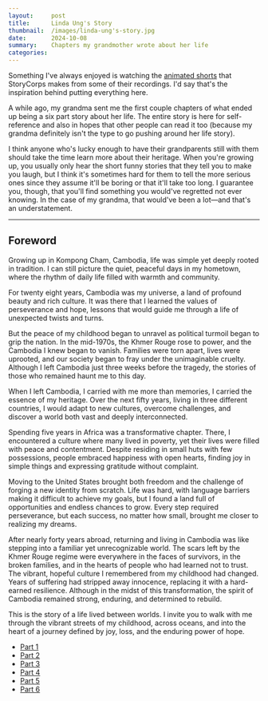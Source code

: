 ```yaml
---
layout:     post
title:      Linda Ung's Story
thumbnail:  /images/linda-ung's-story.jpg
date:       2024-10-08
summary:    Chapters my grandmother wrote about her life
categories:
---
```

Something I've always enjoyed is watching the <a href="https://storycorps.org/animation/no-more-questions/" target="_blank">animated shorts</a> that StoryCorps makes from some of their recordings. I'd say that's the inspiration behind putting everything here. 

A while ago, my grandma sent me the first couple chapters of what ended up being a six part story about her life. The entire story is here for self-reference and also in hopes that other people can read it too (because my grandma definitely isn't the type to go pushing around her life story). 

I think anyone who's lucky enough to have their grandparents still with them should take the time learn more about their heritage. When you're growing up, you usually only hear the short funny stories that they tell you to make you laugh, but I think it's sometimes hard for them to tell the more serious ones since they assume it'll be boring or that it'll take too long. I guarantee you, though, that you'll find something you would've regretted not ever knowing. In the case of my grandma, that would've been a lot—and that's an understatement.

<!--Or that they think their story is uninteresting-->

---

## Foreword

<!-- Put flags here to click on -->

Growing up in Kompong Cham, Cambodia, life was simple yet deeply rooted in tradition. I can still picture the quiet, peaceful days in my hometown, where the rhythm of daily life filled with warmth and community.

For twenty eight years, Cambodia was my universe, a land of profound beauty and rich culture. It was there that I learned the values of perseverance and hope, lessons that would guide me through a life of unexpected twists and turns.

But the peace of my childhood began to unravel as political turmoil began to grip the nation. In the mid-1970s, the Khmer Rouge rose to power, and the Cambodia I knew began to vanish. Families were torn apart, lives were uprooted, and our society began to fray under the unimaginable cruelty. Although I left Cambodia just three weeks before the tragedy, the stories of those who remained haunt me to this day.

When I left Cambodia, I carried with me more than memories, I carried the essence of my heritage. Over the next fifty years, living in three different countries, I would adapt to new cultures, overcome challenges, and discover a world both vast and deeply interconnected.

Spending five years in Africa was a transformative chapter. There, I encountered a culture where many lived in poverty, yet their lives were filled with peace and contentment. Despite residing in small huts with few possessions, people embraced happiness with open hearts, finding joy in simple things and expressing gratitude without complaint.

Moving to the United States brought both freedom and the challenge of forging a new identity from scratch. Life was hard, with language barriers making it difficult to achieve my goals, but I found a land full of opportunities and endless chances to grow. Every step required perseverance, but each success, no matter how small, brought me closer to realizing my dreams.

After nearly forty years abroad, returning and living in Cambodia was like stepping into a familiar yet unrecognizable world. The scars left by the Khmer Rouge regime were everywhere in the faces of survivors, in the broken families, and in the hearts of people who had learned not to trust. The vibrant, hopeful culture I remembered from my childhood had changed. Years of suffering had stripped away innocence, replacing it with a hard-earned resilience. Although in the midst of this transformation, the spirit of Cambodia remained strong, enduring, and determined to rebuild.

This is the story of a life lived between worlds. I invite you to walk with me through the vibrant streets of my childhood, across oceans, and into the heart of a journey defined by joy, loss, and the enduring power of hope.

- [Part 1](/2024/10/08/chapter-1)
- [Part 2](/2024/10/08/chapter-2)
- [Part 3](/2024/10/08/chapter-3)
- [Part 4](/2024/10/08/chapter-4)
- [Part 5](/2024/10/08/chapter-5)
- [Part 6](/2024/10/08/chapter-6)